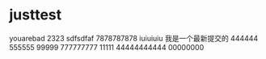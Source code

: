 # justtest
youarebad
2323
sdfsdfaf
7878787878
iuiuiuiu
我是一个最新提交的
444444
555555
99999
777777777
11111
44444444444
00000000
